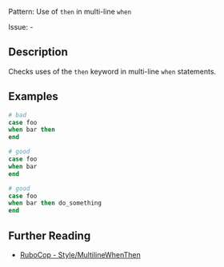 Pattern: Use of `then` in multi-line `when`

Issue: -

## Description

Checks uses of the `then` keyword in multi-line `when` statements.

## Examples

```ruby
# bad
case foo
when bar then
end

# good
case foo
when bar
end

# good
case foo
when bar then do_something
end
```

## Further Reading

* [RuboCop - Style/MultilineWhenThen](https://rubocop.readthedocs.io/en/latest/cops_style/#stylemultilinewhenthen)
